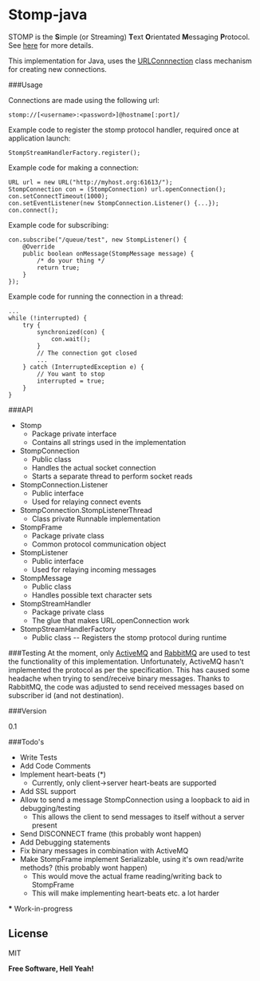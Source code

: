 # Stomp-java

STOMP is the **S**imple (or Streaming) **T**ext **O**rientated **M**essaging **P**rotocol.
See [here][stomp]  for more details.

This implementation for Java, uses the [URLConnnection] class mechanism for creating new connections.

###Usage

Connections are made using the following url:

    stomp://[<username>:<password>]@hostname[:port]/

Example code to register the stomp protocol handler, required once at application launch:

    StompStreamHandlerFactory.register();

Example code for making a connection:

    URL url = new URL("http://myhost.org:61613/");
    StompConnection con = (StompConnection) url.openConnection();
    con.setConnectTimeout(1000);
    con.setEventListener(new StompConnection.Listener() {...});
    con.connect();

Example code for subscribing:

    con.subscribe("/queue/test", new StompListener() {
        @Override
        public boolean onMessage(StompMessage message) {
            /* do your thing */
            return true;
        }
    });

Example code for running the connection in a thread:

    ...
    while (!interrupted) {
        try {
            synchronized(con) {
                con.wait();
            }
            // The connection got closed
            ...
        } catch (InterruptedException e) {
            // You want to stop
            interrupted = true;
        }
    }

###API
 - Stomp
   - Package private interface
   - Contains all strings used in the implementation
 - StompConnection
   - Public class
   - Handles the actual socket connection
   - Starts a separate thread to perform socket reads
 - StompConnection.Listener
   - Public interface
   - Used for relaying connect events
 - StompConnection.StompListenerThread
   - Class private Runnable implementation
 - StompFrame
   - Package private class
   - Common protocol communication object
 - StompListener
   - Public interface
   - Used for relaying incoming messages
 - StompMessage
   - Public class
   - Handles possible text character sets
 - StompStreamHandler
   - Package private class
   - The glue that makes URL.openConnection work
 - StompStreamHandlerFactory
   - Public class
   -- Registers the stomp protocol during runtime
   

###Testing
At the moment, only [ActiveMQ] and [RabbitMQ] are used to test the functionality of this implementation.
Unfortunately, ActiveMQ hasn't implemented the protocol as per the specification. This has caused
some headache when trying to send/receive binary messages. Thanks to RabbitMQ, the code was adjusted to
send received messages based on subscriber id (and not destination).

###Version

0.1

###Todo's

 - Write Tests
 - Add Code Comments
 - Implement heart-beats (*)
   - Currently, only client->server heart-beats are supported
 - Add SSL support
 - Allow to send a message StompConnection using a loopback to aid in debugging/testing
   - This allows the client to send messages to itself without a server present
 - Send DISCONNECT frame (this probably wont happen)
 - Add Debugging statements
 - Fix binary messages in combination with ActiveMQ
 - Make StompFrame implement Serializable, using it's own read/write methods? (this probably wont happen)
   - This would move the actual frame reading/writing back to StompFrame
   - This will make implementing heart-beats etc. a lot harder

**\*** Work-in-progress

License
----

MIT

**Free Software, Hell Yeah!**

[stomp]:http://stomp.github.io/
[URLConnnection]:https://docs.oracle.com/javase/7/docs/api/java/net/URLConnection.html
[ActiveMQ]:http://activemq.apache.org/
[RabbitMQ]:http://www.rabbitmq.com/
